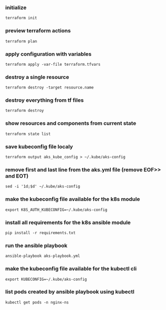 ### initialize
 
    terraform init

### preview terraform actions

    terraform plan

### apply configuration with variables

    terraform apply -var-file terraform.tfvars

### destroy a single resource

    terraform destroy -target resource.name

### destroy everything from tf files

    terraform destroy

### show resources and components from current state

    terraform state list
      
### save kubeconfig file localy  
    
    terraform output aks_kube_config > ~/.kube/aks-config

### remove first and last line from the aks.yml file (remove EOF>> and  EOT) 
    
    sed -i '1d;$d' ~/.kube/aks-config

### make the kubeconfig file available for the k8s module 

    export K8S_AUTH_KUBECONFIG=~/.kube/aks-config

### install all requirements for the k8s ansible module 

    pip install -r requirements.txt

### run the ansible playbook 

    ansible-playbook aks-playbook.yml

### make the kubeconfig file available for the kubectl cli 

    export KUBECONFIG=~/.kube/aks-config

### list pods created by ansible playbook using kubectl 

    kubectl get pods -n nginx-ns


    

